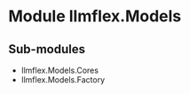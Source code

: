Module llmflex.Models
=====================

Sub-modules
-----------
* llmflex.Models.Cores
* llmflex.Models.Factory